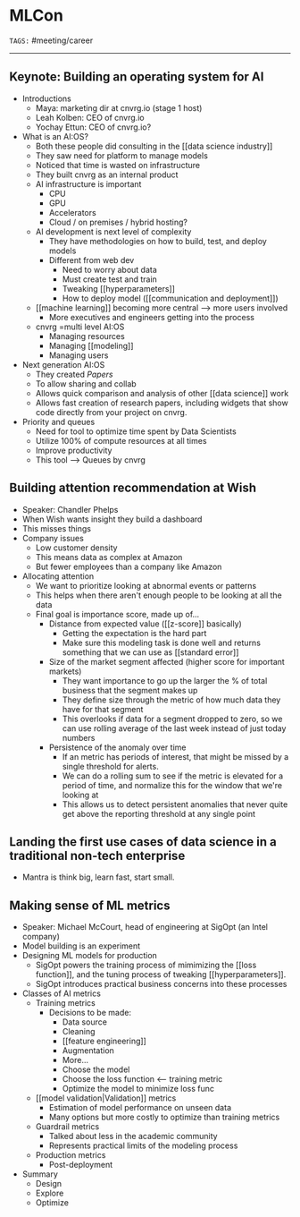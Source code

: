 # MLCon
`TAGS:` #meeting/career

---
## Keynote: Building an operating system for AI
- Introductions
	- Maya: marketing dir at cnvrg.io (stage 1 host)
	- Leah Kolben: CEO of cnvrg.io
	- Yochay Ettun: CEO of cnvrg.io?
- What is an AI:OS?
	- Both these people did consulting in the [[data science industry]]
	- They saw need for platform to manage models
	- Noticed that time is wasted on infrastructure
	- They built cnvrg as an internal product
	- AI infrastructure is important
		- CPU
		- GPU
		- Accelerators
		- Cloud / on premises / hybrid hosting?
	- AI development is next level of complexity
		- They have methodologies on how to build, test, and deploy models
		- Different from web dev
			- Need to worry about data
			- Must create test and train
			- Tweaking [[hyperparameters]]
			- How to deploy model ([[communication and deployment]])
	- [[machine learning]] becoming more central --> more users involved
		- More executives and engineers getting into the process
	- cnvrg =multi level AI:OS
		- Managing resources
		- Managing [[modeling]]
		- Managing users
- Next generation AI:OS
	- They created *Papers*
	- To allow sharing and collab
	- Allows quick comparison and analysis of other [[data science]] work
	- Allows fast creation of research papers, including widgets that show code directly from your project on cnvrg. 
- Priority and queues
	- Need for tool to optimize time spent by Data Scientists
	- Utilize 100% of compute resources at all times
	- Improve productivity
	- This tool --> Queues by cnvrg

## Building attention recommendation at Wish
- Speaker: Chandler Phelps
- When Wish wants insight they build a dashboard
- This misses things
- Company issues
	- Low customer density
	- This means data as complex at Amazon
	- But fewer employees than a company like Amazon
- Allocating attention
	- We want to prioritize looking at abnormal events or patterns
	- This helps when there aren't enough people to be looking at all the data
	- Final goal is importance score, made up of...
		- Distance from expected value ([[z-score]] basically)
			- Getting the expectation is the hard part
			- Make sure this modeling task is done well and returns something that we can use as [[standard error]]
		- Size of the market segment affected (higher score for important markets)
			- They want importance to go up the larger the % of total business that the segment makes up
			- They define size through the metric of how much data they have for that segment
			- This overlooks if data for a segment dropped to zero, so we can use rolling average of the last week instead of just today numbers
		- Persistence of the anomaly over time
			- If an metric has periods of interest, that might be missed by a single threshold for alerts.
			- We can do a rolling sum to see if the metric is elevated for a period of time, and normalize this for the window that we're looking at
			- This allows us to detect persistent anomalies that never quite get above the reporting threshold at any single point

## Landing the first use cases of data science in a traditional non-tech enterprise
- Mantra is think big, learn fast, start small. 

## Making sense of ML metrics
- Speaker: Michael McCourt, head of engineering at SigOpt (an Intel company)
- Model building is an experiment
- Designing ML models for production
	- SigOpt powers the training process of mimimizing the [[loss function]], and the tuning process of tweaking [[hyperparameters]]. 
	- SigOpt introduces practical business concerns into these processes
- Classes of AI metrics
	- Training metrics
		- Decisions to be made:
			- Data source
			- Cleaning
			- [[feature engineering]]
			- Augmentation
			- More...
			- Choose the model
			- Choose the loss function <-- training metric
			- Optimize the model to minimize loss func
	- [[model validation|Validation]] metrics
		- Estimation of model performance on unseen data
		- Many options but more costly to optimize than training metrics
	- Guardrail metrics
		- Talked about less in the academic community
		- Represents practical limits of the modeling process
	- Production metrics
		- Post-deployment
- Summary
	- Design
	- Explore
	- Optimize
